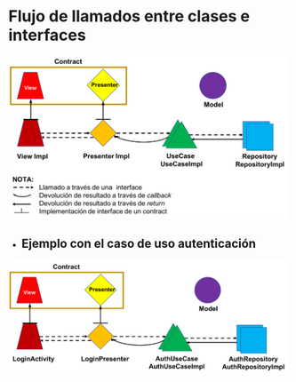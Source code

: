 # Flujo de llamados entre clases e interfaces

![Package estructure](images/Clean_Arquitecture_Call_Flow_base.png)

* ## Ejemplo con el caso de uso autenticación

![Package estructure](images/Clean_Arquitecture_Call_Flow_example.png)